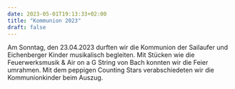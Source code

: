 ```yaml
---
date: 2023-05-01T19:13:33+02:00
title: "Kommunion 2023"
draft: false
---
```


Am Sonntag, den 23.04.2023 durften wir die Kommunion der Sailaufer und Eichenberger Kinder musikalisch begleiten. 
Mit Stücken wie die Feuerwerksmusik & Air on a G String von Bach konnten wir die Feier umrahmen. Mit dem peppigen Counting Stars verabschiedeten wir die Kommunionkinder beim Auszug.